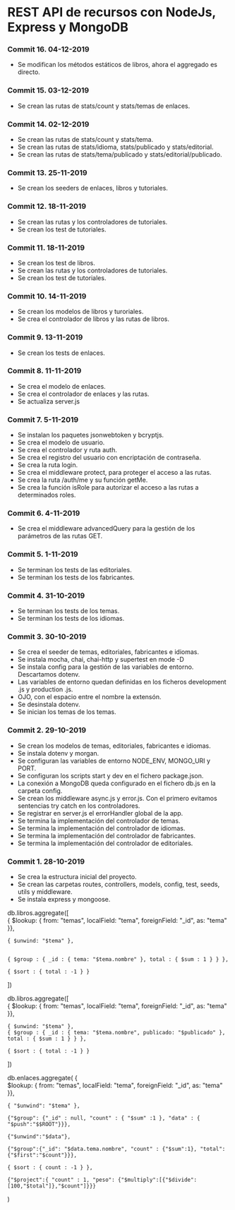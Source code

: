 # REST API de recursos con NodeJs, Express y MongoDB

### Commit 16. 04-12-2019
* Se modifican los métodos estáticos de libros, ahora el aggregado es directo.

### Commit 15. 03-12-2019
* Se crean las rutas de stats/count y stats/temas de enlaces.

### Commit 14. 02-12-2019
* Se crean las rutas de stats/count y stats/tema.
* Se crean las rutas de stats/idioma, stats/publicado y stats/editorial.
* Se crean las rutas de stats/tema/publicado y stats/editorial/publicado.

### Commit 13. 25-11-2019
* Se crean los seeders de enlaces, libros y tutoriales.

### Commit 12. 18-11-2019
* Se crean las rutas y los controladores de tutoriales.
* Se crean los test de tutoriales.

### Commit 11. 18-11-2019
* Se crean los test de libros.
* Se crean las rutas y los controladores de tutoriales.
* Se crean los test de tutoriales.

### Commit 10. 14-11-2019
* Se crean los modelos de libros y turoriales.
* Se crea el controlador de libros y las rutas de libros.

### Commit 9. 13-11-2019
* Se crean los tests de enlaces.

### Commit 8. 11-11-2019
* Se crea el modelo de enlaces.
* Se crea el controlador de enlaces y las rutas.
* Se actualiza server.js

### Commit 7. 5-11-2019
* Se instalan los paquetes jsonwebtoken y bcryptjs.
* Se crea el modelo de usuario.
* Se crea el controlador y ruta auth.
* Se crea el registro del usuario con encriptación de contraseña.
* Se crea la ruta login.
* Se crea el middleware protect, para proteger el acceso a las rutas.
* Se crea la ruta /auth/me y su función getMe.
* Se crea la función isRole para autorizar el acceso a las rutas a determinados roles.

### Commit 6. 4-11-2019
* Se crea el middleware advancedQuery para la gestión de los parámetros de las rutas GET.

### Commit 5. 1-11-2019
* Se terminan los tests de las editoriales.
* Se terminan los tests de los fabricantes.

### Commit 4. 31-10-2019
* Se terminan los tests de los temas.
* Se terminan los tests de los idiomas.

### Commit 3. 30-10-2019
* Se crea el seeder de temas, editoriales, fabricantes e idiomas.
* Se instala mocha, chai, chai-http y supertest en mode -D
* Se instala config para la gestión de las variables de entorno. Descartamos dotenv.
* Las variables de entorno quedan definidas en los ficheros development .js y production .js.
* OJO, con el espacio entre el nombre la extensón.
* Se desinstala dotenv.
* Se inician los temas de los temas.

### Commit 2. 29-10-2019
* Se crean los modelos de temas, editoriales, fabricantes e idiomas.
* Se instala dotenv y morgan.
* Se configuran las variables de entorno NODE_ENV, MONGO_URI y PORT.
* Se configuran los scripts start y dev en el fichero package.json.
* La conexión a MongoDB queda configurado en el fichero db.js en la carpeta config.
* Se crean los middleware async.js y error.js. Con el primero evitamos sentencias try catch en los controladores.
* Se registrar en server.js el errorHandler global de la app.
* Se termina la implementación del controlador de temas.
* Se termina la implementación del controlador de idiomas.
* Se termina la implementación del controlador de fabricantes.
* Se termina la implementación del controlador de editoriales.

### Commit 1. 28-10-2019
* Se crea la estructura inicial del proyecto.
* Se crean las carpetas routes, controllers, models, config, test, seeds, utils y middleware.
* Se instala express y mongoose.






db.libros.aggregate([   
    {
      $lookup: {
        from: "temas",
        localField: "tema",
        foreignField: "_id",
        as: "tema"
    }},  

    { $unwind: "$tema" },  
    
    
    { $group : { _id : { tema: "$tema.nombre" }, total : { $sum : 1 } } },
  
    { $sort : { total : -1 } }    
    
])


db.libros.aggregate([   
    {
      $lookup: {
        from: "temas",
        localField: "tema",
        foreignField: "_id",
        as: "tema"
    }},  

    { $unwind: "$tema" },     
    { $group : { _id : { tema: "$tema.nombre", publicado: "$publicado" }, total : { $sum : 1 } } },
  
    { $sort : { total : -1 } }    
    
])


db.enlaces.aggregate(
    {    
    $lookup: {
        from: "temas",
        localField: "tema",
        foreignField: "_id",
        as: "tema"
    }},  
    
    { "$unwind": "$tema" },
    
    {"$group": {"_id" : null, "count" : { "$sum" :1 }, "data" : { "$push":"$$ROOT"}}},    
   
    {"$unwind":"$data"},    
    
    {"$group":{"_id": "$data.tema.nombre", "count" : {"$sum":1}, "total":{"$first":"$count"}}},

    { $sort : { count : -1 } },
    
    {"$project":{ "count" : 1, "peso": {"$multiply":[{"$divide":[100,"$total"]},"$count"]}}}      
) 